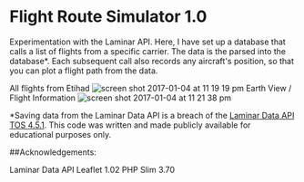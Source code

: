 Flight Route Simulator 1.0
================================

Experimentation with the Laminar API. 
Here, I have set up a database that calls a list of flights from a specific carrier. The data is the parsed into the database*. Each subsequent call also records any aircraft's position, so that you can plot a flight path from the data. 

All flights from Etihad
![screen shot 2017-01-04 at 11 19 19 pm](https://cloud.githubusercontent.com/assets/3391461/21668922/bfd583a2-d2d4-11e6-9c41-19548715b7f5.png)
Earth View / Flight Information
![screen shot 2017-01-04 at 11 21 38 pm](https://cloud.githubusercontent.com/assets/3391461/21668923/bfd63acc-d2d4-11e6-9703-0cb8ad68823e.png)


*Saving data from the Laminar Data API is a breach of the <a href="https://developer.laminardata.aero/admin/account/termsofservice/">Laminar Data API TOS 4.5.1</a>. This code was written and made publicly available for educational purposes only. 

##Acknowledgements:

Laminar Data API
Leaflet 1.02
PHP Slim 3.70


